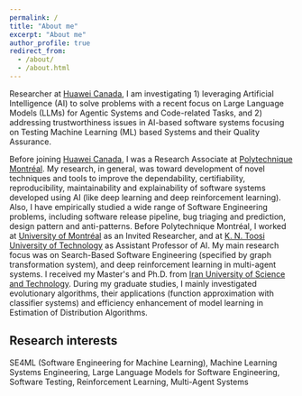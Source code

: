 ```yaml
---
permalink: /
title: "About me"
excerpt: "About me"
author_profile: true
redirect_from: 
  - /about/
  - /about.html
---
```


Researcher at [Huawei Canada](https://www.huawei.com/ca/), I am investigating 1) leveraging Artificial Intelligence (AI) to solve problems with a recent focus on Large Language Models (LLMs) for Agentic Systems and Code-related Tasks, and 2) addressing trustworthiness issues in AI-based software systems focusing on Testing Machine Learning (ML) based Systems and their Quality Assurance.

Before joining [Huawei Canada](https://www.huawei.com/ca/), I was a Research Associate at [Polytechnique Montréal](https://www.polymtl.ca/). My research, in general, was toward development of novel techniques and tools to improve the dependability, certifiability, reproducibility, maintainability and explainability of software systems developed using AI (like deep learning and deep reinforcement learning). Also, I have empirically studied a wide range of Software Engineering problems, including software release pipeline, bug triaging and prediction, design pattern and anti-patterns. Before Polytechnique Montréal, I worked at [University of Montréal](https://www.umontreal.ca/en/) as an Invited Researcher, and at [K. N. Toosi University of Technology](https://kntu.ac.ir/page-Index/FA/0) as Assistant Professor of AI. My main research focus was on Search-Based Software Engineering (specified by graph transformation system), and deep reinforcement learning in multi-agent systems. I received my Master's and Ph.D. from [Iran University of Science and Technology](http://www.iust.ac.ir/en). During my graduate studies, I mainly investigated evolutionary algorithms, their applications (function approximation with classifier systems) and efficiency enhancement of model learning in Estimation of Distribution Algorithms.

Research interests
------
SE4ML (Software Engineering for Machine Learning), Machine Learning Systems Engineering, Large Language Models for Software Engineering, Software Testing, Reinforcement Learning, Multi-Agent Systems

